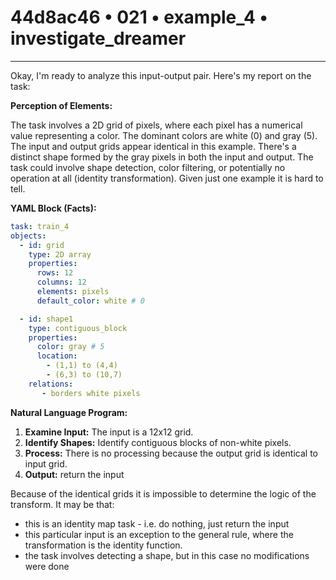 # 44d8ac46 • 021 • example_4 • investigate_dreamer

---
Okay, I'm ready to analyze this input-output pair. Here's my report on the task:

**Perception of Elements:**

The task involves a 2D grid of pixels, where each pixel has a numerical value representing a color. The dominant colors are white (0) and gray (5). The input and output grids appear identical in this example. There's a distinct shape formed by the gray pixels in both the input and output. The task could involve shape detection, color filtering, or potentially no operation at all (identity transformation). Given just one example it is hard to tell.

**YAML Block (Facts):**



```yaml
task: train_4
objects:
  - id: grid
    type: 2D array
    properties:
      rows: 12
      columns: 12
      elements: pixels
      default_color: white # 0

  - id: shape1
    type: contiguous_block
    properties:
      color: gray # 5
      location:
        - (1,1) to (4,4)
        - (6,3) to (10,7)
    relations:
       - borders white pixels
```



**Natural Language Program:**

1.  **Examine Input:** The input is a 12x12 grid.
2.  **Identify Shapes:** Identify contiguous blocks of non-white pixels.
3.  **Process:** There is no processing because the output grid is identical to input grid.
4. **Output:** return the input

Because of the identical grids it is impossible to determine the logic of the
transform. It may be that:

- this is an identity map task - i.e. do nothing, just return the input
- this particular input is an exception to the general rule, where the
  transformation is the identity function.
- the task involves detecting a shape, but in this case no modifications were
  done

